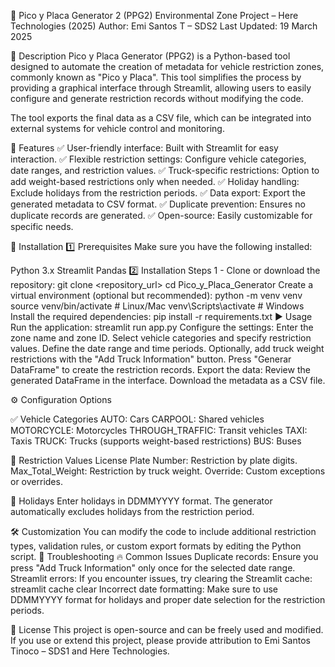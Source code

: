 🚦 Pico y Placa Generator 2 (PPG2)
Environmental Zone Project – Here Technologies (2025)
Author: Emi Santos T – SDS2
Last Updated: 19 March 2025

📄 Description
Pico y Placa Generator (PPG2) is a Python-based tool designed to automate the creation of metadata for vehicle restriction zones, commonly known as "Pico y Placa". This tool simplifies the process by providing a graphical interface through Streamlit, allowing users to easily configure and generate restriction records without modifying the code.

The tool exports the final data as a CSV file, which can be integrated into external systems for vehicle control and monitoring.

🚀 Features
✅ User-friendly interface: Built with Streamlit for easy interaction.
✅ Flexible restriction settings: Configure vehicle categories, date ranges, and restriction values.
✅ Truck-specific restrictions: Option to add weight-based restrictions only when needed.
✅ Holiday handling: Exclude holidays from the restriction periods.
✅ Data export: Export the generated metadata to CSV format.
✅ Duplicate prevention: Ensures no duplicate records are generated.
✅ Open-source: Easily customizable for specific needs.

🔧 Installation
1️⃣ Prerequisites
Make sure you have the following installed:

Python 3.x
Streamlit
Pandas
2️⃣ Installation Steps
1 - Clone or download the repository:
git clone <repository_url>
cd Pico_y_Placa_Generator
Create a virtual environment (optional but recommended):
python -m venv venv
source venv/bin/activate  # Linux/Mac
venv\Scripts\activate      # Windows
Install the required dependencies:
pip install -r requirements.txt
▶️ Usage
  Run the application:
    streamlit run app.py
  Configure the settings:
    Enter the zone name and zone ID.
    Select vehicle categories and specify restriction values.
    Define the date range and time periods.
    Optionally, add truck weight restrictions with the "Add Truck Information" button.
    Press "Generar DataFrame" to create the restriction records.
  Export the data:
    Review the generated DataFrame in the interface.
    Download the metadata as a CSV file.
    
  ⚙️ Configuration Options

✅ Vehicle Categories
  AUTO: Cars
  CARPOOL: Shared vehicles
  MOTORCYCLE: Motorcycles
  THROUGH_TRAFFIC: Transit vehicles
  TAXI: Taxis
  TRUCK: Trucks (supports weight-based restrictions)
  BUS: Buses

🛑 Restriction Values
License Plate Number: Restriction by plate digits.
Max_Total_Weight: Restriction by truck weight.
Override: Custom exceptions or overrides.

📆 Holidays
Enter holidays in DDMMYYYY format.
The generator automatically excludes holidays from the restriction period.

🛠️ Customization
You can modify the code to include additional restriction types, validation rules, or custom export formats by editing the Python script.
🐞 Troubleshooting
  🔥 Common Issues
  Duplicate records: Ensure you press "Add Truck Information" only once for the selected date range.
  Streamlit errors: If you encounter issues, try clearing the Streamlit cache:
    streamlit cache clear
  Incorrect date formatting: Make sure to use DDMMYYYY format for holidays and proper date selection for the restriction periods.

📝 License
This project is open-source and can be freely used and modified.
If you use or extend this project, please provide attribution to Emi Santos Tinoco – SDS1 and Here Technologies.
